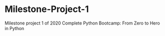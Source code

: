# Milestone-Project-1
Milestone project 1 of 2020 Complete Python Bootcamp: From Zero to Hero in Python
